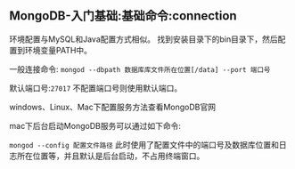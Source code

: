 ## MongoDB-入门基础:基础命令:connection

环境配置与MySQL和Java配置方式相似。
找到安装目录下的bin目录下，然后配置到环境变量PATH中。

一般连接命令:
`mongod --dbpath 数据库库文件所在位置[/data] --port 端口号`

默认端口号:`27017`		不配置端口号则使用默认端口。

windows、Linux、Mac下配置服务方法查看MongoDB官网

mac下后台启动MongoDB服务可以通过如下命令:

`mongod --config 配置文件路径`  此时使用了配置文件中的端口号及数据库位置和日志所在位置等，并且默认是后台启动，不占用终端窗口。
